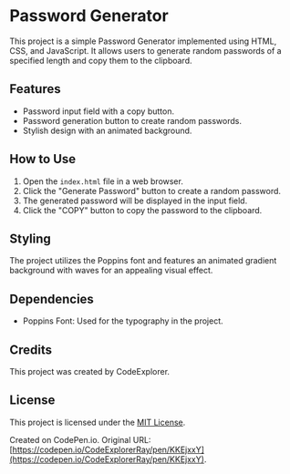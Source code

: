 # Password Generator

This project is a simple Password Generator implemented using HTML, CSS, and JavaScript. It allows users to generate random passwords of a specified length and copy them to the clipboard.

## Features

- Password input field with a copy button.
- Password generation button to create random passwords.
- Stylish design with an animated background.

## How to Use

1. Open the `index.html` file in a web browser.
2. Click the "Generate Password" button to create a random password.
3. The generated password will be displayed in the input field.
4. Click the "COPY" button to copy the password to the clipboard.

## Styling

The project utilizes the Poppins font and features an animated gradient background with waves for an appealing visual effect.

## Dependencies

- Poppins Font: Used for the typography in the project.

## Credits

This project was created by CodeExplorer.

## License

This project is licensed under the [MIT License](https://choosealicense.com/licenses/mit/).


Created on CodePen.io. Original URL: [https://codepen.io/CodeExplorerRay/pen/KKEjxxY](https://codepen.io/CodeExplorerRay/pen/KKEjxxY).

